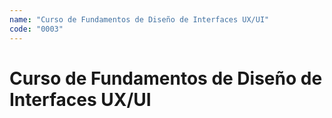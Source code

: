 ```yaml
---
name: "Curso de Fundamentos de Diseño de Interfaces UX/UI"
code: "0003"
---
```


# Curso de Fundamentos de Diseño de Interfaces UX/UI